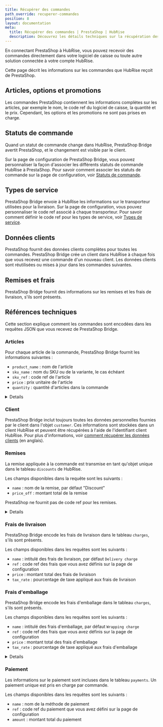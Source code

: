 ```yaml
---
title: Récupérer des commandes
path_override: recuperer-commandes
position: 8
layout: documentation
meta:
  title: Récupérer des commandes | PrestaShop | HubRise
  description: Découvrez les détails techniques sur la récupération des commandes de PrestaShop à HubRise, et quels champs sont transmis ou non.
---
```


En connectant PrestaShop à HubRise, vous pouvez recevoir des commandes directement dans votre logiciel de caisse ou toute autre solution connectée à votre compte HubRise.

Cette page décrit les informations sur les commandes que HubRise reçoit de PrestaShop.

## Articles, options et promotions

Les commandes PrestaShop contiennent les informations complètes sur les articles, par exemple le nom, le code ref du logiciel de caisse, la quantité et le prix. Cependant, les options et les promotions ne sont pas prises en charge.

## Statuts de commande

Quand un statut de commande change dans HubRise, PrestaShop Bridge avertit PrestaShop, et le changement est visible par le client.

Sur la page de configuration de PrestaShop Bridge, vous pouvez personnaliser la façon d'associer les différents statuts de commande HubRise à PrestaShop. Pour savoir comment associer les statuts de commande sur la page de configuration, voir [Statuts de commande](/apps/prestashop/configuration#order-statuses).

## Types de service

PrestaShop Bridge envoie à HubRise les informations sur le transporteur utilisées pour la livraison. Sur la page de configuration, vous pouvez personnaliser le code ref associé à chaque transporteur. Pour savoir comment définir le code ref pour les types de service, voir [Types de service](/apps/prestashop/configuration#service-types).

## Données clients

PrestaShop fournit des données clients complètes pour toutes les commandes. PrestaShop Bridge crée un client dans HubRise à chaque fois que vous recevez une commande d'un nouveau client. Les données clients sont réutilisées ou mises à jour dans les commandes suivantes.

## Remises et frais

PrestaShop Bridge fournit des informations sur les remises et les frais de livraison, s'ils sont présents.

## Références techniques

Cette section explique comment les commandes sont encodées dans les requêtes JSON que vous recevez de PrestaShop Bridge.

### Articles

Pour chaque article de la commande, PrestaShop Bridge fournit les informations suivantes :

- `product_name` : nom de l'article
- `sku_name` : nom du SKU ou de la variante, le cas échéant
- `sku_ref` : code ref de l'article
- `price` : prix unitaire de l'article
- `quantity` : quantité d'articles dans la commande

<details>

Voici un exemple de requête contenant un article unique.

```json
"items": [
  {
    "product_name": "Eiernoedels",
    "sku_ref": "1",
    "price": "4,50 EUR",
    "quantity": "1",
  }
]
```

</details>

### Client

PrestaShop Bridge inclut toujours toutes les données personnelles fournies par le client dans l'objet `customer`. Ces informations sont stockées dans un client HubRise et peuvent être récupérées à l'aide de l'identifiant client HubRise. Pour plus d'informations, voir [comment récupérer les données clients](/developers/api/customers#retrieve-customer) (en anglais).

### Remises

La remise appliquée à la commande est transmise en tant qu'objet unique dans le tableau `discounts` de HubRise.

Les champs disponibles dans la requête sont les suivants :

- `name` : nom de la remise, par défaut "Discount"
- `price_off` : montant total de la remise

PrestaShop ne fournit pas de code ref pour les remises.

<details>

Voici un exemple de requête pour les remises.

```json
"discounts": [
  {
    "name": "Discount",
",
    "price_off": "0,50 EUR"
  }
]
```

</details>

### Frais de livraison

PrestaShop Bridge encode les frais de livraison dans le tableau `charges`, s'ils sont présents.

Les champs disponibles dans les requêtes sont les suivants :

- `name` : intitulé des frais de livraison, par défaut `Delivery charge`
- `ref` : code ref des frais que vous avez définis sur la page de configuration
- `price` : montant total des frais de livraison
- `tax_rate` : pourcentage de taxe appliqué aux frais de livraison

### Frais d'emballage

PrestaShop Bridge encode les frais d'emballage dans le tableau `charges`, s'ils sont présents.

Les champs disponibles dans les requêtes sont les suivants :

- `name` : intitulé des frais d'emballage, par défaut `Wrapping charge`
- `ref` : code ref des frais que vous avez définis sur la page de configuration
- `price` : montant total des frais d'emballage
- `tax_rate` : pourcentage de taxe appliqué aux frais d'emballage

<details>

Voici un exemple de requête pour les frais.

```json
"charges": [
  {
    "name": "Delivery charge",
    "price": "1,50 EUR",
    "ref": "DELCH",
    "tax_rate": 4
  },
  {
    "name": "Wrapping charge",
    "price": "0,50 EUR",
    "ref": "WRAPCH",
    "tax_rate": 4
  }
]
```

</details>

### Paiement

Les informations sur le paiement sont incluses dans le tableau `payments`. Un paiement unique est pris en charge par commande.

Les champs disponibles dans les requêtes sont les suivants :

- `name` : nom de la méthode de paiement
- `ref` : code ref du paiement que vous avez défini sur la page de configuration
- `amount` : montant total du paiement
